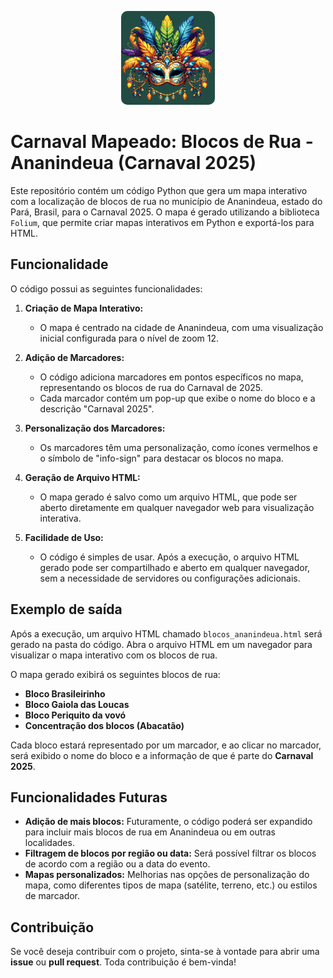 <p align="center">
  <img src="https://github.com/ArturMaia/CarnavalMapeado/blob/main/carnaval.jpeg" alt=" folia" style="width: 150px; border-radius: 10px;">
</p>

# Carnaval Mapeado: Blocos de Rua - Ananindeua (Carnaval 2025)

Este repositório contém um código Python que gera um mapa interativo com a localização de blocos de rua no município de Ananindeua, estado do Pará, Brasil, para o Carnaval 2025. O mapa é gerado utilizando a biblioteca `Folium`, que permite criar mapas interativos em Python e exportá-los para HTML.

## Funcionalidade

O código possui as seguintes funcionalidades:

1. **Criação de Mapa Interativo:**
   - O mapa é centrado na cidade de Ananindeua, com uma visualização inicial configurada para o nível de zoom 12.
   
2. **Adição de Marcadores:**
   - O código adiciona marcadores em pontos específicos no mapa, representando os blocos de rua do Carnaval de 2025.
   - Cada marcador contém um pop-up que exibe o nome do bloco e a descrição "Carnaval 2025".
   
3. **Personalização dos Marcadores:**
   - Os marcadores têm uma personalização, como ícones vermelhos e o símbolo de "info-sign" para destacar os blocos no mapa.

4. **Geração de Arquivo HTML:**
   - O mapa gerado é salvo como um arquivo HTML, que pode ser aberto diretamente em qualquer navegador web para visualização interativa.

5. **Facilidade de Uso:**
   - O código é simples de usar. Após a execução, o arquivo HTML gerado pode ser compartilhado e aberto em qualquer navegador, sem a necessidade de servidores ou configurações adicionais.

   
## Exemplo de saída

Após a execução, um arquivo HTML chamado `blocos_ananindeua.html` será gerado na pasta do código. Abra o arquivo HTML em um navegador para visualizar o mapa interativo com os blocos de rua.


O mapa gerado exibirá os seguintes blocos de rua:

- **Bloco Brasileirinho**
- **Bloco Gaiola das Loucas**
- **Bloco Periquito da vovó**
- **Concentração dos blocos (Abacatão)**

Cada bloco estará representado por um marcador, e ao clicar no marcador, será exibido o nome do bloco e a informação de que é parte do **Carnaval 2025**.

## Funcionalidades Futuras

- **Adição de mais blocos:** Futuramente, o código poderá ser expandido para incluir mais blocos de rua em Ananindeua ou em outras localidades.
- **Filtragem de blocos por região ou data:** Será possível filtrar os blocos de acordo com a região ou a data do evento.
- **Mapas personalizados:** Melhorias nas opções de personalização do mapa, como diferentes tipos de mapa (satélite, terreno, etc.) ou estilos de marcador.

## Contribuição

Se você deseja contribuir com o projeto, sinta-se à vontade para abrir uma **issue** ou **pull request**. Toda contribuição é bem-vinda!

